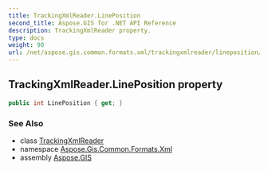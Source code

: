 ```yaml
---
title: TrackingXmlReader.LinePosition
second_title: Aspose.GIS for .NET API Reference
description: TrackingXmlReader property. 
type: docs
weight: 90
url: /net/aspose.gis.common.formats.xml/trackingxmlreader/lineposition/
---
```

## TrackingXmlReader.LinePosition property

```csharp
public int LinePosition { get; }
```

### See Also

* class [TrackingXmlReader](../)
* namespace [Aspose.Gis.Common.Formats.Xml](../../trackingxmlreader/)
* assembly [Aspose.GIS](../../../)


